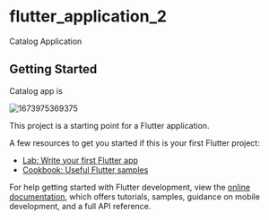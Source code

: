 # flutter_application_2

Catalog Application

## Getting Started

Catalog app is 

![1673975369375](https://user-images.githubusercontent.com/72975725/212965982-77a5fb3e-ae16-4c85-90fd-68eac89fbd7e.jpg)


This project is a starting point for a Flutter application.

A few resources to get you started if this is your first Flutter project:

- [Lab: Write your first Flutter app](https://docs.flutter.dev/get-started/codelab)
- [Cookbook: Useful Flutter samples](https://docs.flutter.dev/cookbook)

For help getting started with Flutter development, view the
[online documentation](https://docs.flutter.dev/), which offers tutorials,
samples, guidance on mobile development, and a full API reference.
